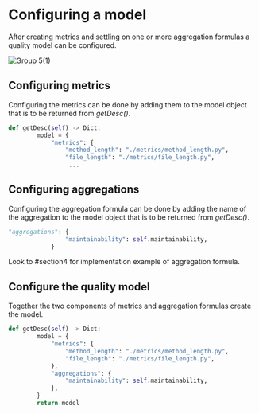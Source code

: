 # Configuring a model

After creating metrics and settling on one or more aggregation formulas a quality model can be configured.

![Group 5(1)](https://user-images.githubusercontent.com/66801011/224269410-07a4eeb2-b383-4e45-b78b-f11d7adb5dd9.png)

## Configuring metrics

Configuring the metrics can be done by adding them to the model object that is to be returned from _getDesc()_.

```python
def getDesc(self) -> Dict:
        model = {
            "metrics": {
                "method_length": "./metrics/method_length.py",
                "file_length": "./metrics/file_length.py",
                 ...
```

## Configuring aggregations

Configuring the aggregation formula can be done by adding the name of the aggregation to the model object that is to be returned from _getDesc()_.

```python
"aggregations": {
                "maintainability": self.maintainability,
            }
```

Look to #section4 for implementation example of aggregation formula.


## Configure the quality model
Together the two components of metrics and aggregation formulas create the model.

```python
def getDesc(self) -> Dict:
        model = {
            "metrics": {
                "method_length": "./metrics/method_length.py",
                "file_length": "./metrics/file_length.py",
            },
            "aggregations": {
                "maintainability": self.maintainability,
            },
        }
        return model
```
